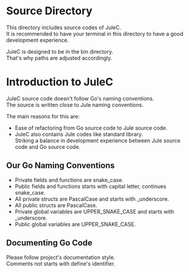 # Source Directory

This directory includes source codes of JuleC. <br>
It is recommended to have your terminal in this directory to have a good development experience.

JuleC is designed to be in the bin directory. <br>
That's why paths are adjusted accordingly.

# Introduction to JuleC

JuleC source code doesn't follow Go's naming conventions. \
The source is written close to Jule naming conventions.

The main reasons for this are:
  - Ease of refactoring from Go source code to Jule source code.
  - JuleC also contains Jule codes like standard library. \
    Striking a balance in development experience between Jule source code and Go source code.

## Our Go Naming Conventions
 - Private fields and functions are snake_case.
 - Public fields and functions starts with capital letter, continues snake_case.
 - All private structs are PascalCase and starts with \_underscore.
 - All public structs are PascalCase.
 - Private global variables are UPPER_SNAKE_CASE and starts with \_underscore.
 - Public global variables are UPPER_SNAKE_CASE.

## Documenting Go Code
Please follow project's documentation style. \
Comments not starts with define's identifier.
